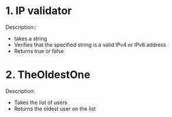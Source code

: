 # 1. IP validator
Description::
- takes a string
- Verifies that the specified string is a valid IPv4 or IPv6 address
- Returns true or false

# 2. TheOldestOne
Description:
- Takes the list of users
- Returns the oldest user on the list
